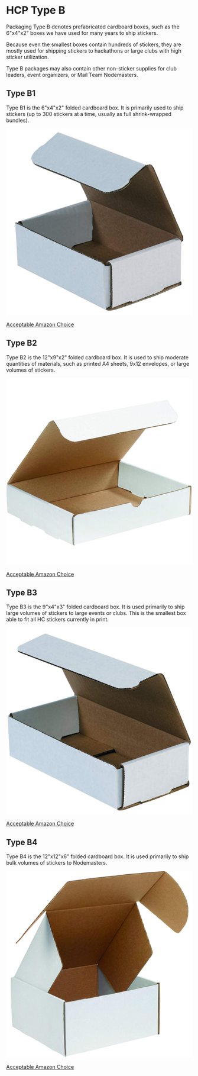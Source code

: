 # HCP Type B
Packaging Type B denotes prefabricated cardboard boxes, such as the 6"x4"x2" boxes we have used for many years to ship stickers.

Because even the smallest boxes contain hundreds of stickers, they are mostly used for shipping stickers to hackathons or large clubs with high sticker utilization.

Type B packages may also contain other non-sticker supplies for club leaders, event organizers, or Mail Team Nodemasters.

## Type B1
Type B1 is the 6"x4"x2" folded cardboard box. It is primarily used to ship stickers (up to 300 stickers at a time, usually as full shrink-wrapped bundles).

![Type B1 Example](HCP_Type_B1_Example.jpg)

[Acceptable Amazon Choice](https://www.amazon.com/Aviditi-M642-Corrugated-Mailer-Length/dp/B005ENLYEY/)

## Type B2
Type B2 is the 12"x9"x2" folded cardboard box. It is used to ship moderate quantities of materials, such as printed A4 sheets, 9x12 envelopes, or large volumes of stickers.

![Type B2 Example](HCP_Type_B2_Example.jpg)

[Acceptable Amazon Choice](https://www.amazon.com/BOX-USA-BM1292-White-Pack/dp/B01D9SZVKS/)

## Type B3
Type B3 is the 9"x4"x3" folded cardboard box. It is used primarily to ship large volumes of stickers to large events or clubs. This is the smallest box able to fit all HC stickers currently in print.

![Type B3 Example](HCP_Type_B3_Example.jpg)

[Acceptable Amazon Choice](https://www.amazon.com/Aviditi-M943-Corrugated-Mailer-Length/dp/B000ZJOP7K/)

## Type B4
Type B4 is the 12"x12"x6" folded cardboard box. It is used primarily to ship bulk volumes of stickers to Nodemasters.

![Type B4 Example](HCP_Type_B4_Example.jpg)

[Acceptable Amazon Choice](https://www.amazon.com/gp/product/B01D9T3ZRS)